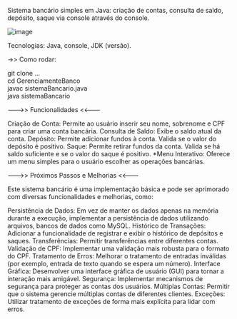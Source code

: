 Sistema bancário simples em Java: criação de contas, consulta de saldo, depósito, saque via console através do console.



![image](https://github.com/user-attachments/assets/a55063b5-3819-40f4-8854-b43e7d796ab6)

Tecnologias: Java, console, JDK (versão).

->> Como rodar:

git clone …  
cd GerenciamenteBanco  
javac sistemaBancario.java  
java sistemaBancario


--->> Funcionalidades <<---

Criação de Conta: Permite ao usuário inserir seu nome, sobrenome e CPF para criar uma conta bancária.
Consulta de Saldo: Exibe o saldo atual da conta.
Depósito: Permite adicionar fundos à conta. Valida se o valor do depósito é positivo.
Saque: Permite retirar fundos da conta. Valida se há saldo suficiente e se o valor do saque é positivo.
*Menu Interativo: Oferece um menu simples para o usuário escolher as operações bancárias.

--->> Próximos Passos e Melhorias <<---

Este sistema bancário é uma implementação básica e pode ser aprimorado com diversas funcionalidades e melhorias, como:

Persistência de Dados: Em vez de manter os dados apenas na memória durante a execução, implementar a persistência de dados utilizando arquivos, bancos de dados como MySQL.
Histórico de Transações: Adicionar a funcionalidade de registrar e exibir o histórico de depósitos e saques.
Transferências: Permitir transferências entre diferentes contas.
Validação de CPF: Implementar uma validação mais robusta para o formato do CPF.
Tratamento de Erros: Melhorar o tratamento de entradas inválidas (por exemplo, entrada de texto quando se espera um número).
Interface Gráfica: Desenvolver uma interface gráfica de usuário (GUI) para tornar a interação mais amigável.
Segurança: Implementar mecanismos de segurança para proteger as contas dos usuários.
Múltiplas Contas: Permitir que o sistema gerencie múltiplas contas de diferentes clientes.
Exceções: Utilizar tratamento de exceções de forma mais explícita para lidar com erros.

